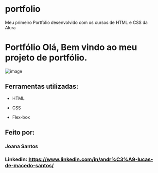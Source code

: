 # portfolio
Meu primeiro Portfólio desenvolvido com os cursos de HTML e CSS da Alura

# Portfólio Olá, Bem vindo ao meu projeto de portfólio.

![image](https://github.com/andluc09/portfolio/blob/main/Captura_de_tela%20_Portfolio.jpeg)

## Ferramentas utilizadas:

* HTML

* CSS

* Flex-box

## Feito por:

### Joana Santos

### Linkedin: https://www.linkedin.com/in/andr%C3%A9-lucas-de-macedo-santos/


